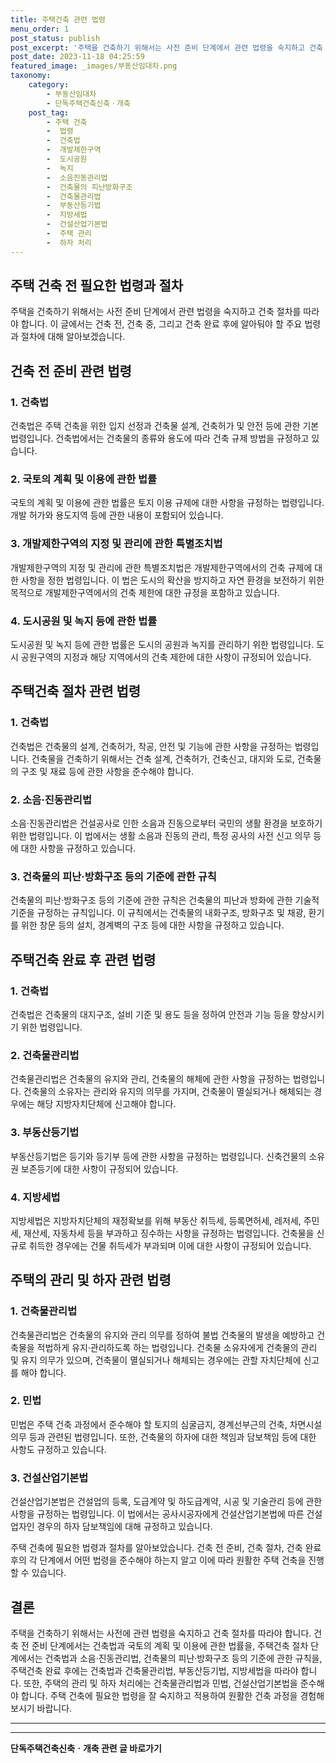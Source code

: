 ```yaml
---
title: 주택건축 관련 법령 
menu_order: 1
post_status: publish
post_excerpt: '주택을 건축하기 위해서는 사전 준비 단계에서 관련 법령을 숙지하고 건축 절차를 따라야 합니다. 이 글에서는 건축 전, 건축 중, 그리고 건축 완료 후에 알아둬야 할 주요 법령과 절차에 대해 알아보겠습니다.'
post_date: 2023-11-18 04:25:59
featured_image: _images/부동산임대차.png
taxonomy:
    category:
        - 부동산임대차
        - 단독주택건축신축ㆍ개축
    post_tag:
        - 주택 건축
        -  법령
        -  건축법
        -  개발제한구역
        -  도시공원
        -  녹지
        -  소음진동관리법
        -  건축물의 피난방화구조
        -  건축물관리법
        -  부동산등기법
        -  지방세법
        -  건설산업기본법
        -  주택 관리
        -  하자 처리
---
```



## 주택 건축 전 필요한 법령과 절차

주택을 건축하기 위해서는 사전 준비 단계에서 관련 법령을 숙지하고 건축 절차를 따라야 합니다. 이 글에서는 건축 전, 건축 중, 그리고 건축 완료 후에 알아둬야 할 주요 법령과 절차에 대해 알아보겠습니다.

## 건축 전 준비 관련 법령

### 1. 건축법

건축법은 주택 건축을 위한 입지 선정과 건축물 설계, 건축허가 및 안전 등에 관한 기본 법령입니다. 건축법에서는 건축물의 종류와 용도에 따라 건축 규제 방법을 규정하고 있습니다.

### 2. 국토의 계획 및 이용에 관한 법률

국토의 계획 및 이용에 관한 법률은 토지 이용 규제에 대한 사항을 규정하는 법령입니다. 개발 허가와 용도지역 등에 관한 내용이 포함되어 있습니다.

### 3. 개발제한구역의 지정 및 관리에 관한 특별조치법

개발제한구역의 지정 및 관리에 관한 특별조치법은 개발제한구역에서의 건축 규제에 대한 사항을 정한 법령입니다. 이 법은 도시의 확산을 방지하고 자연 환경을 보전하기 위한 목적으로 개발제한구역에서의 건축 제한에 대한 규정을 포함하고 있습니다.

### 4. 도시공원 및 녹지 등에 관한 법률

도시공원 및 녹지 등에 관한 법률은 도시의 공원과 녹지를 관리하기 위한 법령입니다. 도시 공원구역의 지정과 해당 지역에서의 건축 제한에 대한 사항이 규정되어 있습니다.

## 주택건축 절차 관련 법령

### 1. 건축법

건축법은 건축물의 설계, 건축허가, 착공, 안전 및 기능에 관한 사항을 규정하는 법령입니다. 건축물을 건축하기 위해서는 건축 설계, 건축허가, 건축신고, 대지와 도로, 건축물의 구조 및 재료 등에 관한 사항을 준수해야 합니다.

### 2. 소음·진동관리법

소음·진동관리법은 건설공사로 인한 소음과 진동으로부터 국민의 생활 환경을 보호하기 위한 법령입니다. 이 법에서는 생활 소음과 진동의 관리, 특정 공사의 사전 신고 의무 등에 대한 사항을 규정하고 있습니다.

### 3. 건축물의 피난·방화구조 등의 기준에 관한 규칙

건축물의 피난·방화구조 등의 기준에 관한 규칙은 건축물의 피난과 방화에 관한 기술적 기준을 규정하는 규칙입니다. 이 규칙에서는 건축물의 내화구조, 방화구조 및 채광, 환기를 위한 창문 등의 설치, 경계벽의 구조 등에 대한 사항을 규정하고 있습니다.

## 주택건축 완료 후 관련 법령

### 1. 건축법

건축법은 건축물의 대지구조, 설비 기준 및 용도 등을 정하여 안전과 기능 등을 향상시키기 위한 법령입니다.

### 2. 건축물관리법

건축물관리법은 건축물의 유지와 관리, 건축물의 해체에 관한 사항을 규정하는 법령입니다. 건축물의 소유자는 관리와 유지의 의무를 가지며, 건축물이 멸실되거나 해체되는 경우에는 해당 지방자치단체에 신고해야 합니다.

### 3. 부동산등기법

부동산등기법은 등기와 등기부 등에 관한 사항을 규정하는 법령입니다. 신축건물의 소유권 보존등기에 대한 사항이 규정되어 있습니다.

### 4. 지방세법

지방세법은 지방자치단체의 재정확보를 위해 부동산 취득세, 등록면허세, 레저세, 주민세, 재산세, 자동차세 등을 부과하고 징수하는 사항을 규정하는 법령입니다. 건축물을 신규로 취득한 경우에는 건물 취득세가 부과되며 이에 대한 사항이 규정되어 있습니다.

## 주택의 관리 및 하자 관련 법령

### 1. 건축물관리법

건축물관리법은 건축물의 유지와 관리 의무를 정하여 불법 건축물의 발생을 예방하고 건축물을 적법하게 유지·관리하도록 하는 법령입니다. 건축물 소유자에게 건축물의 관리 및 유지 의무가 있으며, 건축물이 멸실되거나 해체되는 경우에는 관할 자치단체에 신고를 해야 합니다.

### 2. 민법

민법은 주택 건축 과정에서 준수해야 할 토지의 심굴금지, 경계선부근의 건축, 차면시설 의무 등과 관련된 법령입니다. 또한, 건축물의 하자에 대한 책임과 담보책임 등에 대한 사항도 규정하고 있습니다.

### 3. 건설산업기본법

건설산업기본법은 건설업의 등록, 도급계약 및 하도급계약, 시공 및 기술관리 등에 관한 사항을 규정하는 법령입니다. 이 법에서는 공사시공자에게 건설산업기본법에 따른 건설업자인 경우의 하자 담보책임에 대해 규정하고 있습니다.

주택 건축에 필요한 법령과 절차를 알아보았습니다. 건축 전 준비, 건축 절차, 건축 완료 후의 각 단계에서 어떤 법령을 준수해야 하는지 알고 이에 따라 원활한 주택 건축을 진행할 수 있습니다.

## 결론

주택을 건축하기 위해서는 사전에 관련 법령을 숙지하고 건축 절차를 따라야 합니다. 건축 전 준비 단계에서는 건축법과 국토의 계획 및 이용에 관한 법률을, 주택건축 절차 단계에서는 건축법과 소음·진동관리법, 건축물의 피난·방화구조 등의 기준에 관한 규칙을, 주택건축 완료 후에는 건축법과 건축물관리법, 부동산등기법, 지방세법을 따라야 합니다. 또한, 주택의 관리 및 하자 처리에는 건축물관리법과 민법, 건설산업기본법을 준수해야 합니다. 주택 건축에 필요한 법령을 잘 숙지하고 적용하여 원활한 건축 과정을 경험해보시기 바랍니다.

---
<!-- wp:separator -->
<hr class="wp-block-separator has-alpha-channel-opacity"/>
<!-- /wp:separator -->

<!-- wp:group {"backgroundColor":"base","layout":{"type":"constrained"}} -->
<div class="wp-block-group has-base-background-color has-background"><!-- wp:paragraph {"align":"center","fontSize":"medium"} -->
<p class="has-text-align-center has-large-font-size"><strong>단독주택건축신축ㆍ개축 관련 글 바로가기</strong></p>
<!-- /wp:paragraph -->


<!-- wp:latest-posts
{"categories":[{"id":22762,"count":19,"description":"","link":"https://uknowlaw.com/category/%eb%8b%a8%eb%8f%85%ec%a3%bc%ed%83%9d%ea%b1%b4%ec%b6%95%ec%8b%a0%ec%b6%95%e3%86%8d%ea%b0%9c%ec%b6%95/","name":"단독주택건축신축ㆍ개축","slug":"단독주택건축신축ㆍ개축","taxonomy":"category","parent":0,"meta":[],"_links":{"self":[{"href":"https://uknowlaw.com/wp-json/wp/v2/categories/22762"}],"collection":[{"href":"https://uknowlaw.com/wp-json/wp/v2/categories"}],"about":[{"href":"https://uknowlaw.com/wp-json/wp/v2/taxonomies/category"}],"wp:post_type":[{"href":"https://uknowlaw.com/wp-json/wp/v2/posts?categories=22762"}],"curies":[{"name":"wp","href":"https://api.w.org/{rel}","templated":true}]}}],"postsToShow":100,"excerptLength":28,"postLayout":"grid","columns":2,"featuredImageAlign":"left","featuredImageSizeSlug":"large","fontSize":"small"} /--></div>
<!-- /wp:group -->